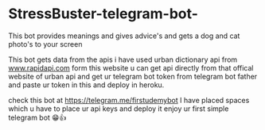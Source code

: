 # StressBuster-telegram-bot-
This bot provides meanings and gives advice's and gets a  dog and cat photo's to your screen

This bot gets data from the apis i have used urban dictionary api from www.rapidapi.com form this website u can get api directly from that offical website of urban api
and get ur telegram bot token from telegram bot father and paste ur token in this and deploy in heroku.

check this bot at      https://telegram.me/firstudemybot
I have placed spaces which u have to place ur api keys and deploy it enjoy ur first simple telegram bot 😁👍

